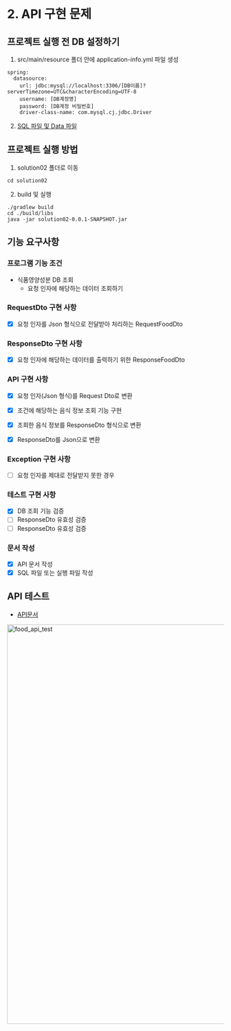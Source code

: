 # 2. API 구현 문제

## 프로젝트 실행 전 DB 설정하기
1. src/main/resource 폴더 안에 application-info.yml 파일 생성

```
spring:
  datasource:
    url: jdbc:mysql://localhost:3306/[DB이름]?serverTimezone=UTC&characterEncoding=UTF-8
    username: [DB계정명]
    password: [DB계정 비밀번호]
    driver-class-name: com.mysql.cj.jdbc.Driver

```
2. [SQL 파일 및 Data 파일](https://github.com/hwi215/programming-test/tree/main/data)




## 프로젝트 실행 방법
 
1. solution02 폴더로 이동
```
cd solution02 
```


2. build 및 실행
```
./gradlew build
cd ./build/libs
java -jar solution02-0.0.1-SNAPSHOT.jar
``` 

## 기능 요구사항

### 프로그램 기능 조건

- 식품영양성분 DB 조회
  - 요청 인자에 해당하는 데이터 조회하기

### RequestDto 구현 사항
- [X] 요청 인자를 Json 형식으로 전달받아 처리하는 RequestFoodDto  

### ResponseDto 구현 사항
- [X] 요청 인자에 해당하는 데이터를 출력하기 위한 ResponseFoodDto 

### API 구현 사항 
- [X] 요청 인자(Json 형식)를 Request Dto로 변환 
- [X] 조건에 해당하는 음식 정보 조회 기능 구현
- [X] 조회한 음식 정보를 ResponseDto 형식으로 변환
- [X] ResponseDto를 Json으로 변환 
 

### Exception 구현 사항
- [ ] 요청 인자를 제대로 전달받지 못한 경우

### 테스트 구현 사항
- [X] DB 조회 기능 검증
- [ ] ResponseDto 유효성 검증
- [ ] ResponseDto 유효성 검증

### 문서 작성
- [X] API 문서 작성
- [X] SQL 파일 또는 실행 파일 작성

## API 테스트

- [API문서](https://github.com/hwi215/programming-test/tree/main/docs)

<img width="930" alt="food_api_test" src="https://github.com/hwi215/programming-test/assets/56347876/6202badc-78eb-4a35-8e7e-95fb6a3425a0">
